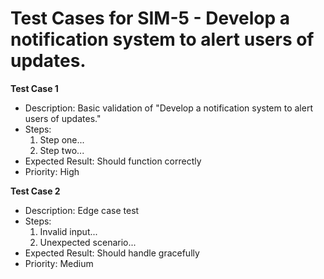 # Test Cases for SIM-5 - Develop a notification system to alert users of updates.

**Test Case 1**
- Description: Basic validation of "Develop a notification system to alert users of updates."
- Steps: 
  1. Step one...
  2. Step two...
- Expected Result: Should function correctly
- Priority: High

**Test Case 2**
- Description: Edge case test
- Steps:
  1. Invalid input...
  2. Unexpected scenario...
- Expected Result: Should handle gracefully
- Priority: Medium
